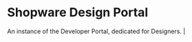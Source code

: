 # Shopware Design Portal

An instance of the Developer Portal, dedicated for Designers.                                         |